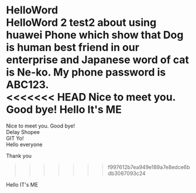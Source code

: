 HelloWord  
HelloWord 2
test2 about using huawei Phone which show that Dog is human best friend in our enterprise and Japanese word of cat is Ne-ko.
My phone password is ABC123.  
<<<<<<< HEAD
Nice to meet you. Good bye!
  Hello It's ME
=======
Nice to meet you. Good bye!  
Delay Shopee  
GIT Yo!  
Hello everyone





Thank you
>>>>>>> f997612b7ea949e189a7e8edce6bdb3087093c24







Hello IT's ME  
